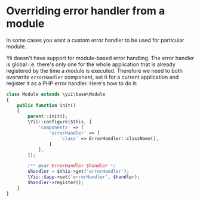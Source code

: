 # Overriding error handler from a module

In some cases you want a custom error handler to be used for particular module.

Yii doesn't have support for module-based error handling. The error handler is
global i.e. there's only one for the whole application that is already registered
by the time a module is executed. Therefore we need to both overwrite `errorHandler`
component, set it for a current application and register it as a PHP error handler.
Here's how to do it:

```php
class Module extends \yii\base\Module
{
    public function init()
    {
        parent::init();
        \Yii::configure($this, [
            'components' => [
                'errorHandler' => [
                    'class' => ErrorHandler::className(),
                ]
            ],
        ]);

        /** @var ErrorHandler $handler */
        $handler = $this->get('errorHandler');
        \Yii::$app->set('errorHandler', $handler);
        $handler->register();
    }
}
```

